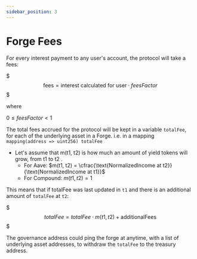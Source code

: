 ```yaml
---
sidebar_position: 3
---
```


# Forge Fees

For every interest payment to any user's account, the protocol will take a
fees:

$$$
\text{fees} = \text{interest calculated for user} \cdot feesFactor
$$$

where

$0 \leq feesFactor < 1$

The total fees accrued for the protocol will be kept in a variable `totalFee`, for each of the underlying asset in a Forge. i.e. in a mapping `mapping(address => uint256) totalFee`

* Let's assume that m(t1, t2) is how much an amount of yield tokens will
grow, from t1 to t2 .
  * For Aave: $m(t1, t2) = \cfrac{\text{NormalizedIncome at t2}}{\text{NormalizedIncome at t1}}$
  * For Compound: $m(t1, t2) = 1$

This means that if totalFee was last updated in `t1` and there is an additional amount of `totalFee` at `t2`:

$$$
totalFee = totalFee \cdot m(t1,t2) + \text{additionalFees}
$$$

The governance address could ping the forge at anytime, with a list of underlying asset addresses, to withdraw the `totalFee` to the treasury address.
